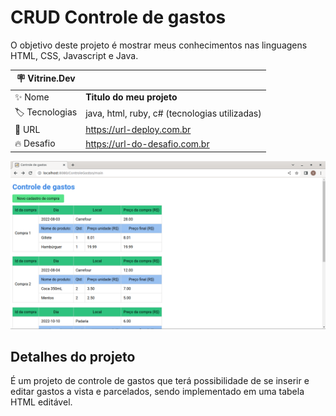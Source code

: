 # CRUD Controle de gastos

O objetivo deste projeto é mostrar meus conhecimentos nas linguagens HTML, CSS, Javascript e Java.

| :placard: Vitrine.Dev |     |
| -------------  | --- |
| :sparkles: Nome        | **Titulo do meu projeto**
| :label: Tecnologias | java, html, ruby, c# (tecnologias utilizadas)
| :rocket: URL         | https://url-deploy.com.br
| :fire: Desafio     | https://url-do-desafio.com.br

<!-- Inserir imagem com a #vitrinedev ao final do link -->
![Imagem de uma lista de gastos](prints/crud-read.png#vitrinedev)

## Detalhes do projeto

É um projeto de controle de gastos que terá possibilidade de se inserir e editar gastos a vista e parcelados, sendo implementado em uma tabela HTML editável.

